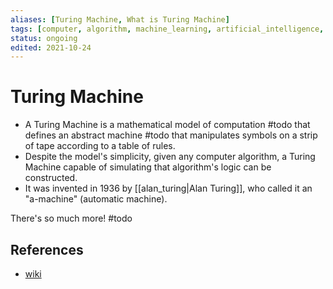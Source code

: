 ```yaml
---
aliases: [Turing Machine, What is Turing Machine]
tags: [computer, algorithm, machine_learning, artificial_intelligence, computer_science]
status: ongoing
edited: 2021-10-24
---
```


# Turing Machine
- A Turing Machine is a mathematical model of computation #todo that defines an abstract machine #todo that manipulates symbols on a strip of tape according to a table of rules.
- Despite the model's simplicity, given any computer algorithm, a Turing Machine capable of simulating that algorithm's logic can be constructed.
- It was invented in 1936 by [[alan_turing|Alan Turing]], who called it an "a-machine" (automatic machine).

There's so much more! #todo

## References
- [wiki](https://en.wikipedia.org/wiki/Turing_machine)